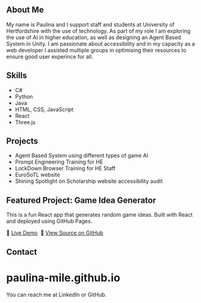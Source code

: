 
## About Me
My name is Paulina and I support staff and students at University of Hertfordshire with the use of technology.
As part of my role I am exploring the use of AI in higher education, as well as designing an Agent Based System in Unity.
I am passionate about accessibility and in my capacity as a web developer I assisted multiple groups in optimising their resources to ensure good user experince for all.

## Skills
- C#
- Python
- Java
- HTML, CSS, JavaScript
- React
- Three.js

## Projects
- Agent Based System using different types of game AI
- Prompt Engineering Training for HE
- LockDown Browser Training for HE Staff
- EuroSoTL website
- Shining Spotlight on Scholarship website accessibility audit

## Featured Project: Game Idea Generator

This is a fun React app that generates random game ideas. Built with React and deployed using GitHub Pages.

🔗 [Live Demo](https://paulina-mile.github.io/game-idea-generator/)  
📂 [View Source on GitHub](https://github.com/paulina-mile/game-idea-generator/tree/main)

## Contact
# paulina-mile.github.io
You can reach me at LinkedIn or GitHub.
